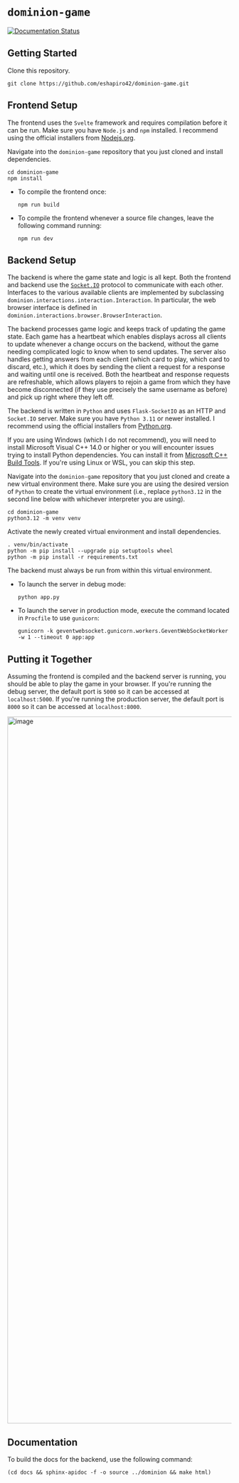 # `dominion-game`

[![Documentation Status](https://readthedocs.org/projects/dominion-game/badge/?version=latest)](https://dominion-game.readthedocs.io/en/latest/?badge=latest)


## Getting Started

Clone this repository.

```
git clone https://github.com/eshapiro42/dominion-game.git
``` 

## Frontend Setup

The frontend uses the `Svelte` framework and requires compilation before it can be run. Make sure you have `Node.js` and `npm` installed. I recommend using the official installers from [Nodejs.org](https://nodejs.org/en/download/).

Navigate into the `dominion-game` repository that you just cloned and install dependencies. 

```
cd dominion-game
npm install
```

* To compile the frontend once:
    ```
    npm run build
    ```

* To compile the frontend whenever a source file changes, leave the following command running:
    ```
    npm run dev
    ```

## Backend Setup

The backend is where the game state and logic is all kept. Both the frontend and backend use the [`Socket.IO`](https://socket.io/) protocol to communicate with each other. Interfaces to the various available clients are implemented by subclassing `dominion.interactions.interaction.Interaction`. In particular, the web browser interface is defined in `dominion.interactions.browser.BrowserInteraction`. 

The backend processes game logic and keeps track of updating the game state. Each game has a heartbeat which enables displays across all clients to update whenever a change occurs on the backend, without the game needing complicated logic to know when to send updates. The server also handles getting answers from each client (which card to play, which card to discard, etc.), which it does by sending the client a request for a response and waiting until one is received. Both the heartbeat and response requests are refreshable, which allows players to rejoin a game from which they have become disconnected (if they use precisely the same username as before) and pick up right where they left off.

The backend is written in `Python` and uses `Flask-SocketIO` as an HTTP and `Socket.IO` server. Make sure you have `Python 3.11` or newer installed. I recommend using the official installers from [Python.org](https://www.python.org/downloads/).

If you are using Windows (which I do not recommend), you will need to install Microsoft Visual C++ 14.0 or higher or you will encounter issues trying to install Python dependencies. You can install it from [Microsoft C++ Build Tools](https://visualstudio.microsoft.com/visual-cpp-build-tools/). If you're using Linux or WSL, you can skip this step.

Navigate into the `dominion-game` repository that you just cloned and create a new virtual environment there. Make sure you are using the desired version of `Python` to create the virtual environment (i.e., replace `python3.12` in the second line below with whichever interpreter you are using).

```
cd dominion-game
python3.12 -m venv venv
```

Activate the newly created virtual environment and install dependencies.

```
. venv/bin/activate
python -m pip install --upgrade pip setuptools wheel
python -m pip install -r requirements.txt
```

The backend must always be run from within this virtual environment.

* To launch the server in debug mode:
    ```
    python app.py
    ```

* To launch the server in production mode, execute the command located in `Procfile` to use `gunicorn`:

    ```
    gunicorn -k geventwebsocket.gunicorn.workers.GeventWebSocketWorker -w 1 --timeout 0 app:app
    ```

## Putting it Together

Assuming the frontend is compiled and the backend server is running, you should be able to play the game in your browser. If you're running the debug server, the default port is `5000` so it can be accessed at `localhost:5000`. If you're running the production server, the default port is `8000` so it can be accessed at `localhost:8000`.

<img width="1587" alt="image" src="https://github.com/eshapiro42/dominion-game/assets/11021129/4047d7fa-7906-4d0d-a0a5-57c1ca3004cc">

## Documentation

To build the docs for the backend, use the following command:

```
(cd docs && sphinx-apidoc -f -o source ../dominion && make html)
```
